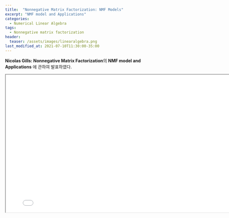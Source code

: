 ```yaml
---
title:  "Nonnegative Matrix Factorization: NMF Models"
excerpt: "NMF model and Applications"
categories:
  - Numerical Linear Algebra
tags:
  - Nonnegative matrix factorization
header:
  teaser: /assets/images/linearalgebra.png
last_modified_at: 2021-07-10T11:30:00-35:00
---
```


**Nicolas Gills: Nonnegative Matrix Factorization**의 **NMF model and Applications** 에 관하여 발표하였다.

<iframe src = "/ViewerJS/#../assets/pdf/chapter5.pdf" width='800' height='450' allowfullscreen webkitallowfullscreen></iframe>